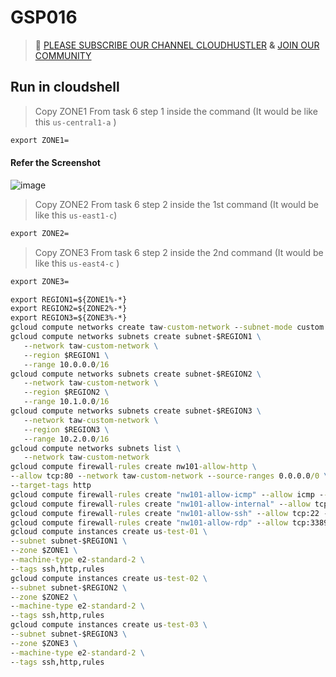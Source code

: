 # GSP016
>🚨 [PLEASE SUBSCRIBE OUR CHANNEL CLOUDHUSTLER](https://www.youtube.com/@cloudhustlers) **&** [JOIN OUR COMMUNITY](https://chat.whatsapp.com/KBfUcSleGGEFf2Xvvm8FW3)
## Run in cloudshell
> Copy ZONE1 From task 6 step 1 inside the command (It would be like this ```us-central1-a``` )
```cmd
export ZONE1=
```
#### Refer the Screenshot 
![image](https://github.com/CloudHustlers/Monsoon_Week_4_Skill_Badges/assets/88576711/96e9d884-7094-41a5-b0af-8f8705d45099)
> Copy ZONE2 From task 6 step 2 inside the 1st command (It would be like this ```us-east1-c```)
```cmd
export ZONE2=
```
> Copy ZONE3 From task 6 step 2 inside the 2nd command (It would be like this ```us-east4-c``` )
```cmd
export ZONE3=
```
```cmd
export REGION1=${ZONE1%-*}
export REGION2=${ZONE2%-*}
export REGION3=${ZONE3%-*}
gcloud compute networks create taw-custom-network --subnet-mode custom
gcloud compute networks subnets create subnet-$REGION1 \
   --network taw-custom-network \
   --region $REGION1 \
   --range 10.0.0.0/16
gcloud compute networks subnets create subnet-$REGION2 \
   --network taw-custom-network \
   --region $REGION2 \
   --range 10.1.0.0/16
gcloud compute networks subnets create subnet-$REGION3 \
   --network taw-custom-network \
   --region $REGION3 \
   --range 10.2.0.0/16
gcloud compute networks subnets list \
   --network taw-custom-network
gcloud compute firewall-rules create nw101-allow-http \
--allow tcp:80 --network taw-custom-network --source-ranges 0.0.0.0/0 \
--target-tags http
gcloud compute firewall-rules create "nw101-allow-icmp" --allow icmp --network "taw-custom-network" --target-tags rules
gcloud compute firewall-rules create "nw101-allow-internal" --allow tcp:0-65535,udp:0-65535,icmp --network "taw-custom-network" --source-ranges "10.0.0.0/16","10.2.0.0/16","10.1.0.0/16"
gcloud compute firewall-rules create "nw101-allow-ssh" --allow tcp:22 --network "taw-custom-network" --target-tags "ssh"
gcloud compute firewall-rules create "nw101-allow-rdp" --allow tcp:3389 --network "taw-custom-network"
gcloud compute instances create us-test-01 \
--subnet subnet-$REGION1 \
--zone $ZONE1 \
--machine-type e2-standard-2 \
--tags ssh,http,rules
gcloud compute instances create us-test-02 \
--subnet subnet-$REGION2 \
--zone $ZONE2 \
--machine-type e2-standard-2 \
--tags ssh,http,rules
gcloud compute instances create us-test-03 \
--subnet subnet-$REGION3 \
--zone $ZONE3 \
--machine-type e2-standard-2 \
--tags ssh,http,rules
```
